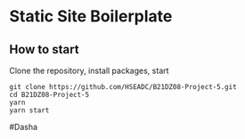 # Static Site Boilerplate

## How to start

Clone the repository, install packages, start

```
git clone https://github.com/HSEADC/B21DZ08-Project-5.git
cd B21DZ08-Project-5
yarn
yarn start
```
#Dasha
